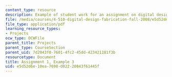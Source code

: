 ```yaml
---
content_type: resource
description: Example of student work for an assignment on digital design and fabrication.
file: /media/courses/4-510-digital-design-fabrication-fall-2008/e5d52d6e10ea7698d02220843f61445f_assn1_example3.pdf
file_type: application/pdf
learning_resource_types:
- Projects
ocw_type: OCWFile
parent_title: Projects
parent_type: CourseSection
parent_uid: 7d2043f0-7601-4fc2-45dd-423421181f3b
resourcetype: Document
title: Assignment 1, Example 3
uid: e5d52d6e-10ea-7698-d022-20843f61445f
---
```

